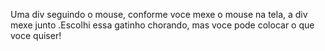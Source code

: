 Uma div seguindo o mouse, conforme voce mexe o mouse na tela, a div mexe junto .Escolhi essa gatinho chorando, mas voce pode colocar o que voce quiser! 
